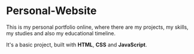 # Personal-Website

This is my personal portfolio online, where there are my projects, my skills, my studies and also my educational timeline.

It's a basic project, built with **HTML**, **CSS** and **JavaScript**.


